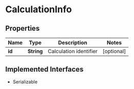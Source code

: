 

# CalculationInfo


## Properties

Name | Type | Description | Notes
------------ | ------------- | ------------- | -------------
**id** | **String** | Calculation identifier |  [optional]


## Implemented Interfaces

* Serializable


